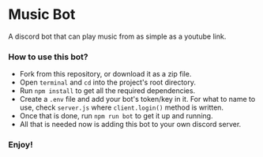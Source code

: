 # Music Bot

A discord bot that can play music from as simple as a youtube link.

### How to use this bot?

- Fork from this repository, or download it as a zip file.
- Open `terminal` and `cd` into the project's root directory.
- Run `npm install` to get all the required dependencies.
- Create a `.env` file and add your bot's token/key in it. For what to name to use, check `server.js` where `client.login()` method is written.
- Once that is done, run `npm run bot` to get it up and running.
- All that is needed now is adding this bot to your own discord server.

### Enjoy!
